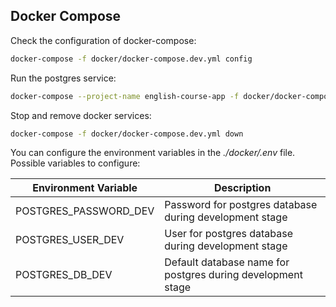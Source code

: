 ## Docker Compose


Check the configuration of docker-compose:
```bash
docker-compose -f docker/docker-compose.dev.yml config
```

Run the postgres service:

```bash
docker-compose --project-name english-course-app -f docker/docker-compose.dev.yml up -d postgres
```

Stop and remove docker services:

```bash
docker-compose -f docker/docker-compose.dev.yml down
```

You can configure the environment variables in the <em>./docker/.env</em> file.
Possible variables to configure:

| Environment Variable  | Description                                                 |
|-----------------------|-------------------------------------------------------------|
| POSTGRES_PASSWORD_DEV | Password for postgres database during development stage     |
| POSTGRES_USER_DEV     | User for postgres database during development stage         |
| POSTGRES_DB_DEV       | Default database name for postgres during development stage |